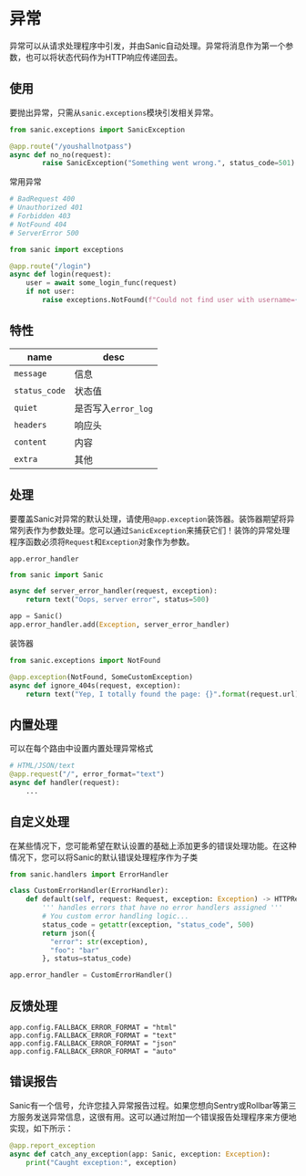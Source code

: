 # 异常

异常可以从请求处理程序中引发，并由Sanic自动处理。异常将消息作为第一个参数，也可以将状态代码作为HTTP响应传递回去。

## 使用

要抛出异常，只需从`sanic.exceptions`模块引发相关异常。

```python
from sanic.exceptions import SanicException

@app.route("/youshallnotpass")
async def no_no(request):
        raise SanicException("Something went wrong.", status_code=501)
```

常用异常

```python
# BadRequest 400
# Unauthorized 401
# Forbidden 403
# NotFound 404
# ServerError 500

from sanic import exceptions

@app.route("/login")
async def login(request):
    user = await some_login_func(request)
    if not user:
        raise exceptions.NotFound(f"Could not find user with username={request.json.username}")
```

## 特性

| name          | desc                |
| ------------- | ------------------- |
| `message`     | 信息                |
| `status_code` | 状态值              |
| `quiet`       | 是否写入`error_log` |
| `headers`     | 响应头              |
| `content`     | 内容                |
| `extra`       | 其他                |

## 处理

要覆盖Sanic对异常的默认处理，请使用`@app.exception`装饰器。装饰器期望将异常列表作为参数处理。您可以通过`SanicException`来捕获它们！装饰的异常处理程序函数必须将`Request`和`Exception`对象作为参数。

`app.error_handler`

```python
from sanic import Sanic

async def server_error_handler(request, exception):
    return text("Oops, server error", status=500)

app = Sanic()
app.error_handler.add(Exception, server_error_handler)
```

装饰器

```python
from sanic.exceptions import NotFound

@app.exception(NotFound, SomeCustomException)
async def ignore_404s(request, exception):
    return text("Yep, I totally found the page: {}".format(request.url))
```

## 内置处理

可以在每个路由中设置内置处理异常格式

```python
# HTML/JSON/text
@app.request("/", error_format="text")
async def handler(request):
    ...

```

## 自定义处理

在某些情况下，您可能希望在默认设置的基础上添加更多的错误处理功能。在这种情况下，您可以将Sanic的默认错误处理程序作为子类

```python
from sanic.handlers import ErrorHandler

class CustomErrorHandler(ErrorHandler):
    def default(self, request: Request, exception: Exception) -> HTTPResponse:
        ''' handles errors that have no error handlers assigned '''
        # You custom error handling logic...
        status_code = getattr(exception, "status_code", 500)
        return json({
          "error": str(exception),
          "foo": "bar"
        }, status=status_code)

app.error_handler = CustomErrorHandler()

```

## 反馈处理

```
app.config.FALLBACK_ERROR_FORMAT = "html"
app.config.FALLBACK_ERROR_FORMAT = "text"
app.config.FALLBACK_ERROR_FORMAT = "json"
app.config.FALLBACK_ERROR_FORMAT = "auto"
```

## 错误报告

Sanic有一个信号，允许您挂入异常报告过程。如果您想向Sentry或Rollbar等第三方服务发送异常信息，这很有用。这可以通过附加一个错误报告处理程序来方便地实现，如下所示：

```python
@app.report_exception
async def catch_any_exception(app: Sanic, exception: Exception):
	print("Caught exception:", exception)
```


